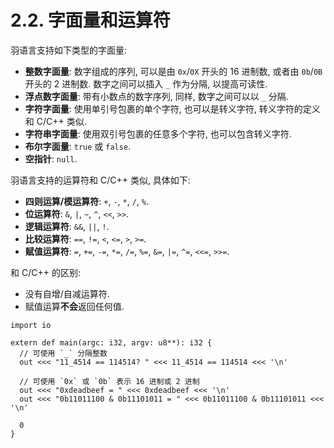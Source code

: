 # 2.2. 字面量和运算符

羽语言支持如下类型的字面量:

* **整数字面量**: 数字组成的序列, 可以是由 `0x`/`0X` 开头的 16 进制数, 或者由 `0b`/`0B` 开头的 2 进制数. 数字之间可以插入 `_` 作为分隔, 以提高可读性.
* **浮点数字面量**: 带有小数点的数字序列, 同样, 数字之间可以以 `_` 分隔.
* **字符字面量**: 使用单引号包裹的单个字符, 也可以是转义字符, 转义字符的定义和 C/C++ 类似.
* **字符串字面量**: 使用双引号包裹的任意多个字符, 也可以包含转义字符.
* **布尔字面量**: `true` 或 `false`.
* **空指针**: `null`.

羽语言支持的运算符和 C/C++ 类似, 具体如下:

* **四则运算/模运算符**: `+`, `-`, `*`, `/`, `%`.
* **位运算符**: `&`, `|`, `~`, `^`, `<<`, `>>`.
* **逻辑运算符**: `&&`, `||`, `!`.
* **比较运算符**: `==`, `!=`, `<`, `<=`, `>`, `>=`.
* **赋值运算符**: `=`, `+=`, `-=`, `*=`, `/=`, `%=`, `&=`, `|=`, `^=`, `<<=`, `>>=`.

和 C/C++ 的区别:

* 没有自增/自减运算符.
* 赋值运算**不会**返回任何值.

```
import io

extern def main(argc: i32, argv: u8**): i32 {
  // 可使用 `_` 分隔整数
  out <<< "11_4514 == 114514? " <<< 11_4514 == 114514 <<< '\n'

  // 可使用 `0x` 或 `0b` 表示 16 进制或 2 进制
  out <<< "0xdeadbeef = " <<< 0xdeadbeef <<< '\n'
  out <<< "0b11011100 & 0b11101011 = " <<< 0b11011100 & 0b11101011 <<< '\n'

  0
}
```
